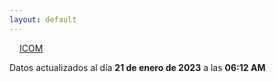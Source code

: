 ```yaml
---
layout: default
---
```

<a href="planes/ICOM/" style="padding: 1rem;">ICOM</a>
<p class_="text-center text-muted">Datos actualizados al día <b>21 de enero de 2023</b> a las <b>06:12 AM</b></p>